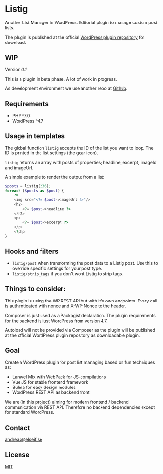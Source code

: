 # Listig
Another List Manager in WordPress.
Editorial plugin to manage custom post lists.

The plugin is published at the official [WordPress plugin repository](https://wordpress.org/plugins/listig/) for download.

## WIP
Version *0.1*

This is a plugin in beta phase. A lot of work in progress.

As development environment we use another repo at [Github](https://github.com/ekandreas/listig.app).

## Requirements
* PHP ^7.0 
* WordPress ^4.7

## Usage in templates
The global function `listig` accepts the ID of the list you want to loop. The ID is printed in the list settings (the gear icon).

`listig` returns an array with posts of properties; headline, excerpt, imageId and imageUrl.

A simple example to render the output from a list:

```php
$posts = listig(236);
foreach ($posts as $post) {
    ?>
    <img src="<?= $post->imageUrl ?>"/>
    <h2>
        <?= $post->headline ?>
    </h2>
    <p>
        <?= $post->excerpt ?>
    </p>
    <?php
}
```

## Hooks and filters
* `listig/post` when transforming the post data to a Listig post. Use this to override specific settings for your post type.
* `listig/strip_tags` if you don't wont Listig to strip tags.

## Things to consider:
This plugin is using the WP REST API but with it's own endpoints. 
Every call is authenticated with nonce and X-WP-Nonce to the header.

Composer is just used as a Packagist declaration. 
The plugin requirements for the backend is just WordPress from version 4.7.

Autoload will not be provided via Composer 
as the plugin will be published at the official WordPress plugin repository as downloadable plugin.

## Goal
Create a WordPress plugin for post list managing based on fun techniques as: 
* Laravel Mix with WebPack for JS-compilations
* Vue JS for stable frontend framework
* Bulma for easy design modules
* WordPress REST API as backend front

We are (in this project) aiming for modern frontend / backend communication via REST API.
Therefore no backend dependencies except for standard WordPress.

## Contact
andreas@elseif.se

## License
[MIT](https://opensource.org/licenses/MIT)

